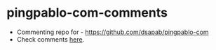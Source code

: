 # pingpablo-com-comments
- Commenting repo for - https://github.com/dsapab/pingpablo-com
- Check comments [here](https://github.com/dsapab/pingpablo-com-comments/issues).
